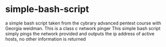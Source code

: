 # simple-bash-script
a simple bash script taken from the cybrary advanced pentest course with Georgia weidman. This is a class c network pinger
This simple bash script simply pings the network provided and outputs the ip address of active hosts, no other information is returned
